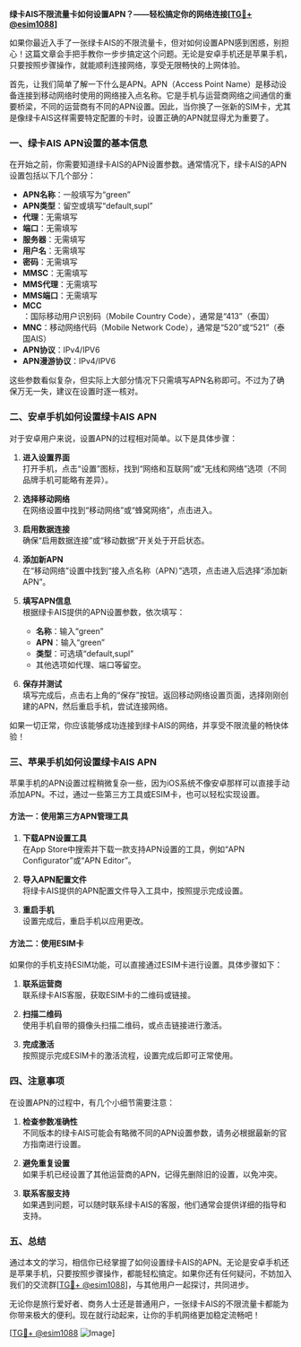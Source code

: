 **绿卡AIS不限流量卡如何设置APN？——轻松搞定你的网络连接[[TG💪+ @esim1088](https://t.me/s/esim1088)]**

如果你最近入手了一张绿卡AIS的不限流量卡，但对如何设置APN感到困惑，别担心！这篇文章会手把手教你一步步搞定这个问题。无论是安卓手机还是苹果手机，只要按照步骤操作，就能顺利连接网络，享受无限畅快的上网体验。

首先，让我们简单了解一下什么是APN。APN（Access Point Name）是移动设备连接到移动网络时使用的网络接入点名称。它是手机与运营商网络之间通信的重要桥梁，不同的运营商有不同的APN设置。因此，当你换了一张新的SIM卡，尤其是像绿卡AIS这样需要特定配置的卡时，设置正确的APN就显得尤为重要了。

### **一、绿卡AIS APN设置的基本信息**
在开始之前，你需要知道绿卡AIS的APN设置参数。通常情况下，绿卡AIS的APN设置包括以下几个部分：

- **APN名称**：一般填写为“green”
- **APN类型**：留空或填写“default,supl”
- **代理**：无需填写
- **端口**：无需填写
- **服务器**：无需填写
- **用户名**：无需填写
- **密码**：无需填写
- **MMSC**：无需填写
- **MMS代理**：无需填写
- **MMS端口**：无需填写
- **MCC**：国际移动用户识别码（Mobile Country Code），通常是“413”（泰国）
- **MNC**：移动网络代码（Mobile Network Code），通常是“520”或“521”（泰国AIS）
- **APN协议**：IPv4/IPV6
- **APN漫游协议**：IPv4/IPV6

这些参数看似复杂，但实际上大部分情况下只需填写APN名称即可。不过为了确保万无一失，建议在设置时逐一核对。

### **二、安卓手机如何设置绿卡AIS APN**
对于安卓用户来说，设置APN的过程相对简单。以下是具体步骤：

1. **进入设置界面**  
   打开手机，点击“设置”图标，找到“网络和互联网”或“无线和网络”选项（不同品牌手机可能略有差异）。

2. **选择移动网络**  
   在网络设置中找到“移动网络”或“蜂窝网络”，点击进入。

3. **启用数据连接**  
   确保“启用数据连接”或“移动数据”开关处于开启状态。

4. **添加新APN**  
   在“移动网络”设置中找到“接入点名称（APN）”选项，点击进入后选择“添加新APN”。

5. **填写APN信息**  
   根据绿卡AIS提供的APN设置参数，依次填写：
   - **名称**：输入“green”
   - **APN**：输入“green”
   - **类型**：可选填“default,supl”
   - 其他选项如代理、端口等留空。

6. **保存并测试**  
   填写完成后，点击右上角的“保存”按钮。返回移动网络设置页面，选择刚刚创建的APN，然后重启手机，尝试连接网络。

如果一切正常，你应该能够成功连接到绿卡AIS的网络，并享受不限流量的畅快体验！

### **三、苹果手机如何设置绿卡AIS APN**
苹果手机的APN设置过程稍微复杂一些，因为iOS系统不像安卓那样可以直接手动添加APN。不过，通过一些第三方工具或ESIM卡，也可以轻松实现设置。

#### **方法一：使用第三方APN管理工具**
1. **下载APN设置工具**  
   在App Store中搜索并下载一款支持APN设置的工具，例如“APN Configurator”或“APN Editor”。

2. **导入APN配置文件**  
   将绿卡AIS提供的APN配置文件导入工具中，按照提示完成设置。

3. **重启手机**  
   设置完成后，重启手机以应用更改。

#### **方法二：使用ESIM卡**
如果你的手机支持ESIM功能，可以直接通过ESIM卡进行设置。具体步骤如下：

1. **联系运营商**  
   联系绿卡AIS客服，获取ESIM卡的二维码或链接。

2. **扫描二维码**  
   使用手机自带的摄像头扫描二维码，或点击链接进行激活。

3. **完成激活**  
   按照提示完成ESIM卡的激活流程，设置完成后即可正常使用。

### **四、注意事项**
在设置APN的过程中，有几个小细节需要注意：

1. **检查参数准确性**  
   不同版本的绿卡AIS可能会有略微不同的APN设置参数，请务必根据最新的官方指南进行设置。

2. **避免重复设置**  
   如果手机已经设置了其他运营商的APN，记得先删除旧的设置，以免冲突。

3. **联系客服支持**  
   如果遇到问题，可以随时联系绿卡AIS的客服，他们通常会提供详细的指导和支持。

### **五、总结**
通过本文的学习，相信你已经掌握了如何设置绿卡AIS的APN。无论是安卓手机还是苹果手机，只要按照步骤操作，都能轻松搞定。如果你还有任何疑问，不妨加入我们的交流群[[TG💪+ @esim1088](https://t.me/s/esim1088)]，与其他用户一起探讨，共同进步。

无论你是旅行爱好者、商务人士还是普通用户，一张绿卡AIS的不限流量卡都能为你带来极大的便利。现在就行动起来，让你的手机网络更加稳定流畅吧！

[[TG💪+ @esim1088](https://t.me/s/esim1088) ![Image](https://i.postimg.cc/4NQfJmqS/Snipaste-2025-05-13-00-14-12.png)]